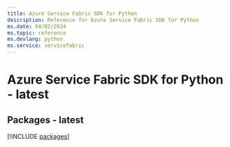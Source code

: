 ```yaml
---
title: Azure Service Fabric SDK for Python
description: Reference for Azure Service Fabric SDK for Python
ms.date: 04/02/2024
ms.topic: reference
ms.devlang: python
ms.service: servicefabric
---
```

# Azure Service Fabric SDK for Python - latest
## Packages - latest
[!INCLUDE [packages](service-fabric-index.md)]